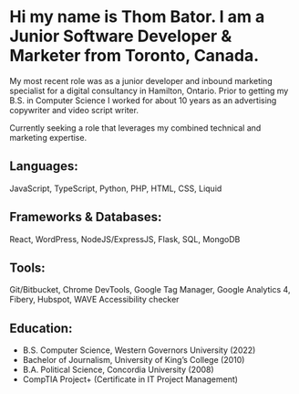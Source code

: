 
# Hi my name is Thom Bator. I am a Junior Software Developer & Marketer from Toronto, Canada.  

My most recent role was as a junior developer and inbound marketing specialist for a digital consultancy in Hamilton, Ontario. Prior to getting my B.S. in Computer Science I worked for about 10 years as an advertising copywriter and video script writer. 

Currently seeking a role that leverages my combined technical and marketing expertise.

## Languages: 
JavaScript, TypeScript,  Python, PHP, HTML, CSS, Liquid

## Frameworks & Databases: 
React, WordPress, NodeJS/ExpressJS, Flask, SQL, MongoDB

## Tools: 
Git/Bitbucket,  Chrome DevTools, Google Tag Manager, Google Analytics 4, Fibery, Hubspot, WAVE Accessibility checker

## Education:
* B.S. Computer Science, Western Governors University (2022) 
* Bachelor of Journalism, University of King’s College (2010)
* B.A. Political Science, Concordia University (2008) 
* CompTIA Project+ (Certificate in IT Project Management)

<!---
ThomBator/ThomBator is a ✨ special ✨ repository because its `README.md` (this file) appears on your GitHub profile.
You can click the Preview link to take a look at your changes.
--->
